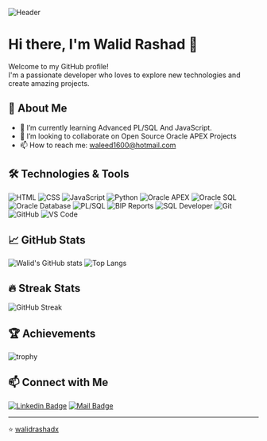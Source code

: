 ![Header](https://images.pexels.com/photos/4069291/pexels-photo-4069291.jpeg?cs=srgb&dl=pexels-cottonbro-4069291.jpg&fm=jpg&h=468&w=700&fit=crop&_gl=1*fbpafp*_ga*OTAzNjA1OTY3LjE3MTg5MTg2ODc.*_ga_8JE65Q40S6*MTcxODkxODY4Ny4xLjEuMTcxODkyMjM4OS4wLjAuMA..)

# Hi there, I'm Walid Rashad 👋
Welcome to my GitHub profile!  
I'm a passionate developer who loves to explore new technologies and create amazing projects.

## 🚀 About Me

- 🌱 I’m currently learning Advanced PL/SQL And JavaScript.
- 👯 I’m looking to collaborate on Open Source Oracle APEX Projects
- 📫 How to reach me: [waleed1600@hotmail.com](mailto:waleed1600@hotmail.com)

## 🛠️ Technologies & Tools

![HTML](https://img.shields.io/badge/-HTML-black?style=flat-square&logo=html5)
![CSS](https://img.shields.io/badge/-CSS-black?style=flat-square&logo=css3)
![JavaScript](https://img.shields.io/badge/-JavaScript-black?style=flat-square&logo=javascript)
![Python](https://img.shields.io/badge/-Python-black?style=flat-square&logo=python)
![Oracle APEX](https://img.shields.io/badge/-Oracle_APEX-black?style=flat-square&logo=oracle)
![Oracle SQL](https://img.shields.io/badge/-Oracle_SQL-black?style=flat-square&logo=oracle)
![Oracle Database](https://img.shields.io/badge/-Oracle_Database-black?style=flat-square&logo=oracle)
![PL/SQL](https://img.shields.io/badge/-PL/SQL-black?style=flat-square&logo=oracle)
![BIP Reports](https://img.shields.io/badge/-BIP_Reports-black?style=flat-square&logo=oracle)
![SQL Developer](https://img.shields.io/badge/-SQL_Developer-black?style=flat-square&logo=oracle)
![Git](https://img.shields.io/badge/-Git-black?style=flat-square&logo=git)
![GitHub](https://img.shields.io/badge/-GitHub-black?style=flat-square&logo=github)
![VS Code](https://img.shields.io/badge/-VS_Code-black?style=flat-square&logo=visual-studio-code)

## 📈 GitHub Stats
![Walid's GitHub stats](https://github-readme-stats.vercel.app/api?username=walidrashadx&show_icons=true&theme=radical)
![Top Langs](https://github-readme-stats.vercel.app/api/top-langs/?username=walidrashadx&layout=compact&theme=radical)
## 🔥 Streak Stats
![GitHub Streak](https://github-readme-streak-stats.herokuapp.com/?user=walidrashadx&theme=dark)

## 🏆 Achievements
![trophy](https://github-profile-trophy.vercel.app/?username=walidrashadx&theme=onedark)





## 📫 Connect with Me
[![Linkedin Badge](https://img.shields.io/badge/-Walid.Rashad.Linkedin-blue?style=flat-square&logo=Linkedin&logoColor=white&link=https://www.linkedin.com/in/walid-rashad/)](https://www.linkedin.com/in/walid-rashad/)
[![Mail Badge](https://img.shields.io/badge/-Email-blue?style=flat-square&logo=gmail&logoColor=white&link=mailto:waleed1600@hotmail.com)](mailto:waleed1600@hotmail.com)

---

⭐️ [walidrashadx](https://github.com/walidrashadx)

